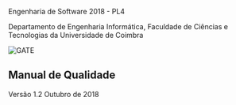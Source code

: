 Engenharia de Software 2018 - PL4

Departamento de Engenharia Informática, Faculdade de Ciências e Tecnologias da Universidade de Coimbra



![GATE](http://onept.pt/gatepl4/gate_256x75.png)
## Manual de Qualidade
Versão 1.2
Outubro de 2018 
